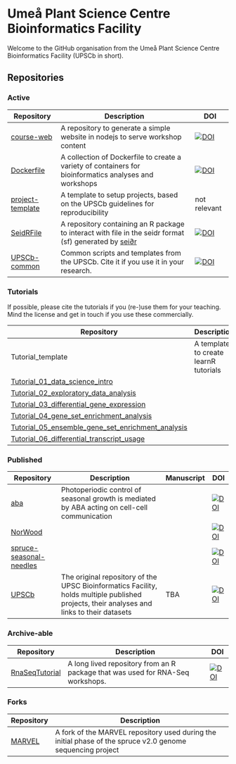 # Umeå Plant Science Centre Bioinformatics Facility

Welcome to the GitHub organisation from the Umeå Plant Science Centre Bioinformatics Facility (UPSCb in short).

## Repositories

### Active

|Repository|Description|DOI|
|---|---|---|
|[course-web](https://github.com/UPSCb/course-web)|A repository to generate a simple website in nodejs to serve workshop content|[![DOI](https://zenodo.org/badge/213847179.svg)](https://doi.org/10.5281/zenodo.15056554)|
|[Dockerfile](https://github.com/UPSCb/Dockerfile)|A collection of Dockerfile to create a variety of containers for bioinformatics analyses and workshops|[![DOI](https://zenodo.org/badge/71187353.svg)](https://doi.org/10.5281/zenodo.15056627)|
|[project-template](https://github.com/UPSCb/project-template)|A template to setup projects, based on the UPSCb guidelines for reproducibility|not relevant|
|[SeidRFile](https://github.com/UPSCb/SeidRFile)|A repository containing an R package to interact with file in the seidr format (sf) generated by [sei∂r](https://pubmed.ncbi.nlm.nih.gov/37313140/)|[![DOI](https://zenodo.org/badge/676073633.svg)](https://doi.org/10.5281/zenodo.15056546)|
|[UPSCb-common](https://github.com/UPSCb/UPSCb-common)|Common scripts and templates from the UPSCb. Cite it if you use it in your research.|[![DOI](https://zenodo.org/badge/206072841.svg)](https://doi.org/10.5281/zenodo.4001773)|

### Tutorials

If possible, please cite the tutorials if you (re-)use them for your teaching. Mind the license and get in touch if you use these commercially.

|Repository|Description|DOI|
|---|---|---|
|Tutorial_template|A template to create learnR tutorials|not-relevant|
|[Tutorial_01_data_science_intro](https://github.com/UPSCb/Tutorial_01_data_science_intro)||[![DOI](https://zenodo.org/badge/897459004.svg)](https://doi.org/10.5281/zenodo.15056619)|
|[Tutorial_02_exploratory_data_analysis](https://github.com/UPSCb/Tutorial_02_exploratory_data_analysis)||[![DOI](https://zenodo.org/badge/897748523.svg)](https://doi.org/10.5281/zenodo.15056548)|
|[Tutorial_03_differential_gene_expression](https://github.com/UPSCb/Tutorial_03_differential_gene_expression)||[![DOI](https://zenodo.org/badge/898483595.svg)](https://doi.org/10.5281/zenodo.15056617)|
|[Tutorial_04_gene_set_enrichment_analysis](https://github.com/UPSCb/Tutorial_04_gene_set_enrichment_analysis)||[![DOI](https://zenodo.org/badge/898663461.svg)](https://doi.org/10.5281/zenodo.15056615)|
|[Tutorial_05_ensemble_gene_set_enrichment_analysis](https://github.com/UPSCb/Tutorial_05_ensemble_gene_set_enrichment_analysis)||[![DOI](https://zenodo.org/badge/898690952.svg)](https://doi.org/10.5281/zenodo.15056556)|
|[Tutorial_06_differential_transcript_usage](https://github.com/UPSCb/Tutorial_06_differential_transcript_usage)||[![DOI](https://zenodo.org/badge/898679280.svg)](https://doi.org/10.5281/zenodo.15056623)|

### Published

|Repository|Description|Manuscript|DOI|
|---|---|---|---|
|[aba](https://github.com/UPSCb/aba)|Photoperiodic control of seasonal growth is mediated by ABA acting on cell-cell communication||[![DOI](https://zenodo.org/badge/425881953.svg)](https://doi.org/10.5281/zenodo.15056621)|
|[NorWood](https://github.com/UPSCb/NorWood)|||[![DOI](https://zenodo.org/badge/70584499.svg)](https://doi.org/10.5281/zenodo.15056625)|
|[spruce-seasonal-needles](https://github.com/UPSCb/spruce-seasonal-needles)|||[![DOI](https://zenodo.org/badge/206827829.svg)](https://doi.org/10.5281/zenodo.4949894)|
|[UPSCb](https://github.com/UPSCb/UPSCb)|The original repository of the UPSC Bioinformatics Facility, holds multiple published projects, their analyses and links to their datasets|TBA|[![DOI](https://zenodo.org/badge/74640960.svg)](https://doi.org/10.5281/zenodo.14002852)|

### Archive-able

Repository|Description|DOI|
|---|---|---|
|[RnaSeqTutorial](https://github.com/UPSCb/RnaSeqTutorial)|A long lived repository from an R package that was used for RNA-Seq workshops.|[![DOI](https://zenodo.org/badge/88738672.svg)](https://doi.org/10.5281/zenodo.15056820)|

### Forks

Repository|Description|
|---|---|
|[MARVEL](https://github.com/UPSCb/MARVEL)|A fork of the MARVEL repository used during the initial phase of the spruce v2.0 genome sequencing project|
